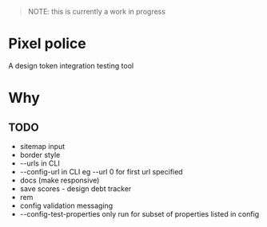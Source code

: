 > NOTE: this is currently a work in progress

# Pixel police

A design token integration testing tool

# Why



## TODO

* sitemap input
* border style
* --urls in CLI
* --config-url in CLI eg --url 0 for first url specified
* docs (make responsive)
* save scores - design debt tracker
* rem
* config validation messaging
* --config-test-properties only run for subset of properties listed in config
